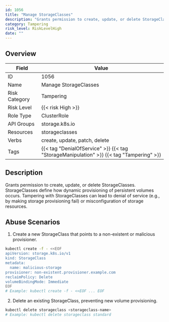 ```yaml
---
id: 1056
title: "Manage StorageClasses"
description: "Grants permission to create, update, or delete StorageClasses. StorageClasses define how dynamic provisioning of persistent volumes occurs. Tampering with StorageClasses can lead to denial of service (e.g., by making storage provisioning fail) or misconfiguration of storage resources."
category: Tampering
risk_level: RiskLevelHigh
date: ""
---
```


## Overview

| Field         | Value                                                                                   |
| ------------- | --------------------------------------------------------------------------------------- |
| ID            | 1056                                                                                    |
| Name          | Manage StorageClasses                                                                   |
| Risk Category | Tampering                                                                               |
| Risk Level    | {{< risk High >}}                                                                       |
| Role Type     | ClusterRole                                                                             |
| API Groups    | storage.k8s.io                                                                          |
| Resources     | storageclasses                                                                          |
| Verbs         | create, update, patch, delete                                                           |
| Tags          | {{< tag "DenialOfService" >}} {{< tag "StorageManipulation" >}} {{< tag "Tampering" >}} |

## Description

Grants permission to create, update, or delete StorageClasses. StorageClasses define how dynamic provisioning of persistent volumes occurs. Tampering with StorageClasses can lead to denial of service (e.g., by making storage provisioning fail) or misconfiguration of storage resources.

## Abuse Scenarios

1. Create a new StorageClass that points to a non-existent or malicious provisioner.

```bash {copy=true}
kubectl create -f - <<EOF
apiVersion: storage.k8s.io/v1
kind: StorageClass
metadata:
  name: malicious-storage
provisioner: non-existent.provisioner.example.com
reclaimPolicy: Delete
volumeBindingMode: Immediate
EOF
# Example: kubectl create -f - <<EOF ... EOF

```

2. Delete an existing StorageClass, preventing new volume provisioning.

```bash {copy=true}
kubectl delete storageclass <storageclass-name>
# Example: kubectl delete storageclass standard

```
